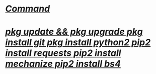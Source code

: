 # <u>
# <i>
# Command
# pkg update &amp;&amp; pkg upgrade pkg install git pkg install python2 pip2 install requests pip2 install mechanize pip2 install bs4
